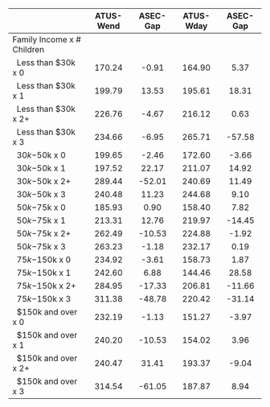 
|                      |    ATUS-Wend |     ASEC-Gap |    ATUS-Wday |     ASEC-Gap |
| -------------------- | :----------: | :----------: | :----------: | :----------: |
| Family Income x # Children |              |              |              |              |
| &nbsp;&nbsp;Less than $30k x 0 |       170.24 |        -0.91 |       164.90 |         5.37 |
| &nbsp;&nbsp;Less than $30k x 1 |       199.79 |        13.53 |       195.61 |        18.31 |
| &nbsp;&nbsp;Less than $30k x 2+ |       226.76 |        -4.67 |       216.12 |         0.63 |
| &nbsp;&nbsp;Less than $30k x 3 |       234.66 |        -6.95 |       265.71 |       -57.58 |
| &nbsp;&nbsp;$30k-$50k x 0 |       199.65 |        -2.46 |       172.60 |        -3.66 |
| &nbsp;&nbsp;$30k-$50k x 1 |       197.52 |        22.17 |       211.07 |        14.92 |
| &nbsp;&nbsp;$30k-$50k x 2+ |       289.44 |       -52.01 |       240.69 |        11.49 |
| &nbsp;&nbsp;$30k-$50k x 3 |       240.48 |        11.23 |       244.68 |         9.10 |
| &nbsp;&nbsp;$50k-$75k x 0 |       185.93 |         0.90 |       158.40 |         7.82 |
| &nbsp;&nbsp;$50k-$75k x 1 |       213.31 |        12.76 |       219.97 |       -14.45 |
| &nbsp;&nbsp;$50k-$75k x 2+ |       262.49 |       -10.53 |       224.88 |        -1.92 |
| &nbsp;&nbsp;$50k-$75k x 3 |       263.23 |        -1.18 |       232.17 |         0.19 |
| &nbsp;&nbsp;$75k-$150k x 0 |       234.92 |        -3.61 |       158.73 |         1.87 |
| &nbsp;&nbsp;$75k-$150k x 1 |       242.60 |         6.88 |       144.46 |        28.58 |
| &nbsp;&nbsp;$75k-$150k x 2+ |       284.95 |       -17.33 |       206.81 |       -11.66 |
| &nbsp;&nbsp;$75k-$150k x 3 |       311.38 |       -48.78 |       220.42 |       -31.14 |
| &nbsp;&nbsp;$150k and over x 0 |       232.19 |        -1.13 |       151.27 |        -3.97 |
| &nbsp;&nbsp;$150k and over x 1 |       240.20 |       -10.53 |       154.02 |         3.96 |
| &nbsp;&nbsp;$150k and over x 2+ |       240.47 |        31.41 |       193.37 |        -9.04 |
| &nbsp;&nbsp;$150k and over x 3 |       314.54 |       -61.05 |       187.87 |         8.94 |

